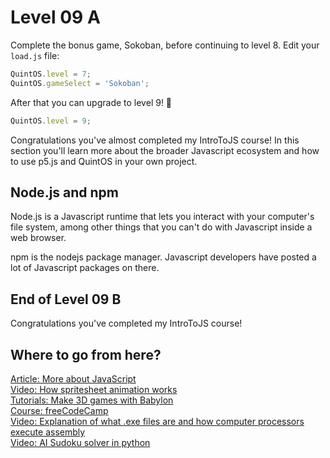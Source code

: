 # Level 09 A

Complete the bonus game, Sokoban, before continuing to level 8. Edit your `load.js` file:

```js
QuintOS.level = 7;
QuintOS.gameSelect = 'Sokoban';
```

After that you can upgrade to level 9! 🥳

```js
QuintOS.level = 9;
```

Congratulations you've almost completed my IntroToJS course! In this section you'll learn more about the broader Javascript ecosystem and how to use p5.js and QuintOS in your own project.

## Node.js and npm

Node.js is a Javascript runtime that lets you interact with your computer's file system, among other things that you can't do with Javascript inside a web browser.

npm is the nodejs package manager. Javascript developers have posted a lot of Javascript packages on there.

## End of Level 09 B

Congratulations you've completed my IntroToJS course!

## Where to go from here?

[Article: More about JavaScript](https://github.com/MarcoWorms/learn.js)  
[Video: How spritesheet animation works](https://www.youtube.com/watch?v=CY0HE277IBM)  
[Tutorials: Make 3D games with Babylon](https://doc.babylonjs.com/start)  
[Course: freeCodeCamp](https://github.com/mcturner1995/freeCodeCamp)  
[Video: Explanation of what .exe files are and how computer processors execute assembly](https://www.youtube.com/watch?v=hhgxsrAFyz8)  
[Video: AI Sudoku solver in python](https://www.youtube.com/watch?v=G_UYXzGuqvM)
